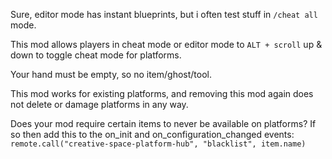 Sure, editor mode has instant blueprints, but i often test stuff in `/cheat all` mode.

This mod allows players in cheat mode or editor mode to `ALT + scroll` up & down to toggle cheat mode for platforms.

Your hand must be empty, so no item/ghost/tool.

This mod works for existing platforms, and removing this mod again does not delete or damage platforms in any way.

Does your mod require certain items to never be available on platforms?
If so then add this to the on_init and on_configuration_changed events:
`remote.call("creative-space-platform-hub", "blacklist", item.name)`
